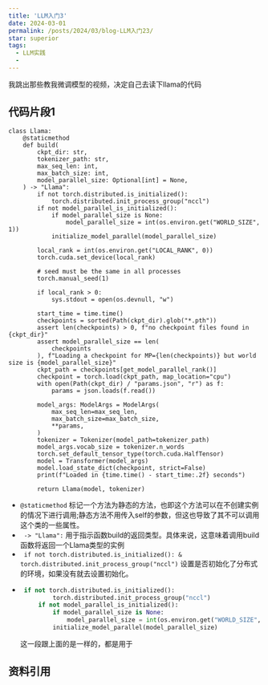 ```yaml
---
title: 'LLM入门3'
date: 2024-03-01
permalink: /posts/2024/03/blog-LLM入门23/
star: superior
tags:
  - LLM实践
  - 
---
```


我跳出那些教我微调模型的视频，决定自己去读下llama的代码

## 代码片段1

    class Llama:
        @staticmethod  
        def build(
            ckpt_dir: str,
            tokenizer_path: str,
            max_seq_len: int,
            max_batch_size: int,
            model_parallel_size: Optional[int] = None,
        ) -> "Llama":
            if not torch.distributed.is_initialized():
                torch.distributed.init_process_group("nccl")
            if not model_parallel_is_initialized():
                if model_parallel_size is None:
                    model_parallel_size = int(os.environ.get("WORLD_SIZE", 1))
                initialize_model_parallel(model_parallel_size)

            local_rank = int(os.environ.get("LOCAL_RANK", 0))
            torch.cuda.set_device(local_rank)

            # seed must be the same in all processes
            torch.manual_seed(1)

            if local_rank > 0:
                sys.stdout = open(os.devnull, "w")

            start_time = time.time()
            checkpoints = sorted(Path(ckpt_dir).glob("*.pth"))
            assert len(checkpoints) > 0, f"no checkpoint files found in {ckpt_dir}"
            assert model_parallel_size == len(
                checkpoints
            ), f"Loading a checkpoint for MP={len(checkpoints)} but world size is {model_parallel_size}"
            ckpt_path = checkpoints[get_model_parallel_rank()]
            checkpoint = torch.load(ckpt_path, map_location="cpu")
            with open(Path(ckpt_dir) / "params.json", "r") as f:
                params = json.loads(f.read())

            model_args: ModelArgs = ModelArgs(
                max_seq_len=max_seq_len,
                max_batch_size=max_batch_size,
                **params,
            )
            tokenizer = Tokenizer(model_path=tokenizer_path)
            model_args.vocab_size = tokenizer.n_words
            torch.set_default_tensor_type(torch.cuda.HalfTensor)
            model = Transformer(model_args)
            model.load_state_dict(checkpoint, strict=False)
            print(f"Loaded in {time.time() - start_time:.2f} seconds")

            return Llama(model, tokenizer)

*  `@staticmethod` 标记一个方法为静态的方法，也即这个方法可以在不创建实例的情况下进行调用;静态方法不用传入self的参数，但这也导致了其不可以调用这个类的一些属性。
*  ` -> "Llama":` 用于指示函数build的返回类型。具体来说，这意味着调用build函数将返回一个Llama类型的实例
*  ` if not torch.distributed.is_initialized(): & torch.distributed.init_process_group("nccl")` 设置是否初始化了分布式的环境，如果没有就去设置初始化。
*  ```python
    if not torch.distributed.is_initialized():
            torch.distributed.init_process_group("nccl")
        if not model_parallel_is_initialized():
            if model_parallel_size is None:
                model_parallel_size = int(os.environ.get("WORLD_SIZE", 1))
            initialize_model_parallel(model_parallel_size)
    ```
    这一段跟上面的是一样的，都是用于


## 资料引用


